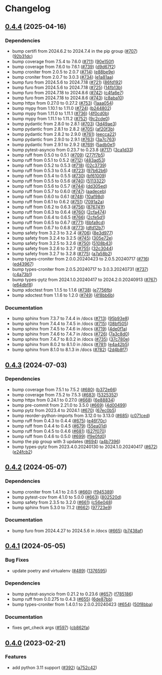 # Changelog

## [0.4.4](https://github.com/andrewthetechie/py-healthchecks.io/compare/v0.4.3...v0.4.4) (2025-04-16)


### Dependencies

* bump certifi from 2024.6.2 to 2024.7.4 in the pip group ([#707](https://github.com/andrewthetechie/py-healthchecks.io/issues/707)) ([92b31dc](https://github.com/andrewthetechie/py-healthchecks.io/commit/92b31dcb3d8b31521fc98187bc0e2f12d41e0f4a))
* bump coverage from 7.5.4 to 7.6.0 ([#711](https://github.com/andrewthetechie/py-healthchecks.io/issues/711)) ([90e150f](https://github.com/andrewthetechie/py-healthchecks.io/commit/90e150f049b7fe25a84c178d0939a0a78635d3a0))
* bump coverage from 7.6.0 to 7.6.1 ([#739](https://github.com/andrewthetechie/py-healthchecks.io/issues/739)) ([d9d67f2](https://github.com/andrewthetechie/py-healthchecks.io/commit/d9d67f2e0bbf9c6917ee95f3a36c9baaf26af5cf))
* bump croniter from 2.0.5 to 2.0.7 ([#714](https://github.com/andrewthetechie/py-healthchecks.io/issues/714)) ([e88be9e](https://github.com/andrewthetechie/py-healthchecks.io/commit/e88be9e88f2b53005c8f8bcf85c667f5fc10e9a7))
* bump croniter from 2.0.7 to 3.0.3 ([#734](https://github.com/andrewthetechie/py-healthchecks.io/issues/734)) ([e1a81aa](https://github.com/andrewthetechie/py-healthchecks.io/commit/e1a81aa145fc6b9c6105d6634bc8bd4111e48f01))
* bump furo from 2024.5.6 to 2024.7.18 ([#721](https://github.com/andrewthetechie/py-healthchecks.io/issues/721)) ([86fd192](https://github.com/andrewthetechie/py-healthchecks.io/commit/86fd192f95128aac66e0087e22a7fe93030a0bbe))
* bump furo from 2024.5.6 to 2024.7.18 ([#725](https://github.com/andrewthetechie/py-healthchecks.io/issues/725)) ([14fb13b](https://github.com/andrewthetechie/py-healthchecks.io/commit/14fb13b075a20cfaafd6f29b4d477b687369a62f))
* bump furo from 2024.7.18 to 2024.8.6 ([#742](https://github.com/andrewthetechie/py-healthchecks.io/issues/742)) ([c4fa6e7](https://github.com/andrewthetechie/py-healthchecks.io/commit/c4fa6e7ac37bda53ffe2f18fb1162c1d1bf48602))
* bump furo from 2024.7.18 to 2024.8.6 ([#743](https://github.com/andrewthetechie/py-healthchecks.io/issues/743)) ([c8aba10](https://github.com/andrewthetechie/py-healthchecks.io/commit/c8aba10262d2f75347d7841dfddfe7193978f991))
* bump httpx from 0.27.0 to 0.27.2 ([#753](https://github.com/andrewthetechie/py-healthchecks.io/issues/753)) ([1aaa054](https://github.com/andrewthetechie/py-healthchecks.io/commit/1aaa0549f2c7222c52d9c5ec4cd21dd845eb553d))
* bump mypy from 1.10.1 to 1.11.0 ([#724](https://github.com/andrewthetechie/py-healthchecks.io/issues/724)) ([b244802](https://github.com/andrewthetechie/py-healthchecks.io/commit/b2448021bea1024aeb55b029bb8a41670df64c4e))
* bump mypy from 1.11.0 to 1.11.1 ([#736](https://github.com/andrewthetechie/py-healthchecks.io/issues/736)) ([4f0cd0b](https://github.com/andrewthetechie/py-healthchecks.io/commit/4f0cd0b56e47352b39f174b047167bf50e59808d))
* bump mypy from 1.11.1 to 1.11.2 ([#752](https://github.com/andrewthetechie/py-healthchecks.io/issues/752)) ([9c2cde0](https://github.com/andrewthetechie/py-healthchecks.io/commit/9c2cde0159b566edc2c21cf3da297fe84f637031))
* bump pydantic from 2.8.0 to 2.8.1 ([#703](https://github.com/andrewthetechie/py-healthchecks.io/issues/703)) ([3d49ae3](https://github.com/andrewthetechie/py-healthchecks.io/commit/3d49ae3b997525ca62f0db68fe4d7af946759a52))
* bump pydantic from 2.8.1 to 2.8.2 ([#705](https://github.com/andrewthetechie/py-healthchecks.io/issues/705)) ([af20f3b](https://github.com/andrewthetechie/py-healthchecks.io/commit/af20f3bc11f9278b1f914e431c201cd88372f6a5))
* bump pydantic from 2.8.2 to 2.9.0 ([#761](https://github.com/andrewthetechie/py-healthchecks.io/issues/761)) ([eecca22](https://github.com/andrewthetechie/py-healthchecks.io/commit/eecca2265a7fce5615d0d954604e547d0fe7617b))
* bump pydantic from 2.9.0 to 2.9.1 ([#763](https://github.com/andrewthetechie/py-healthchecks.io/issues/763)) ([3a7c763](https://github.com/andrewthetechie/py-healthchecks.io/commit/3a7c763157a81f7b7d9841efa235e02f1cf0ef46))
* bump pydantic from 2.9.1 to 2.9.2 ([#769](https://github.com/andrewthetechie/py-healthchecks.io/issues/769)) ([5adb0e1](https://github.com/andrewthetechie/py-healthchecks.io/commit/5adb0e117361127c412063e15b90a98587d56772))
* bump pytest-asyncio from 0.23.7 to 0.23.8 ([#717](https://github.com/andrewthetechie/py-healthchecks.io/issues/717)) ([3ca1d33](https://github.com/andrewthetechie/py-healthchecks.io/commit/3ca1d33d7c60083d943d9d6c0e9277bc98d419c2))
* bump ruff from 0.5.0 to 0.5.1 ([#709](https://github.com/andrewthetechie/py-healthchecks.io/issues/709)) ([277f7b5](https://github.com/andrewthetechie/py-healthchecks.io/commit/277f7b539540e3ae52aea59fd4236ce33c624c49))
* bump ruff from 0.5.1 to 0.5.2 ([#712](https://github.com/andrewthetechie/py-healthchecks.io/issues/712)) ([483ad53](https://github.com/andrewthetechie/py-healthchecks.io/commit/483ad538bc8a45384a1446a700deb5df40b20eb7))
* bump ruff from 0.5.2 to 0.5.3 ([#718](https://github.com/andrewthetechie/py-healthchecks.io/issues/718)) ([02c3739](https://github.com/andrewthetechie/py-healthchecks.io/commit/02c3739c3892d55919e1e029b63cfe65e4a5bd12))
* bump ruff from 0.5.3 to 0.5.4 ([#723](https://github.com/andrewthetechie/py-healthchecks.io/issues/723)) ([97b62b6](https://github.com/andrewthetechie/py-healthchecks.io/commit/97b62b600508a418e3a376a48773999af72fbc03))
* bump ruff from 0.5.4 to 0.5.5 ([#730](https://github.com/andrewthetechie/py-healthchecks.io/issues/730)) ([bf61009](https://github.com/andrewthetechie/py-healthchecks.io/commit/bf610095cbebe96a37b383a854c1a782f1881ccb))
* bump ruff from 0.5.5 to 0.5.6 ([#740](https://github.com/andrewthetechie/py-healthchecks.io/issues/740)) ([5113322](https://github.com/andrewthetechie/py-healthchecks.io/commit/5113322177cf13522ab920cef9f021ebe629b172))
* bump ruff from 0.5.6 to 0.5.7 ([#744](https://github.com/andrewthetechie/py-healthchecks.io/issues/744)) ([dd305ed](https://github.com/andrewthetechie/py-healthchecks.io/commit/dd305ed93f6a15ba06891176b00103f3b3e4a8c3))
* bump ruff from 0.5.7 to 0.6.0 ([#747](https://github.com/andrewthetechie/py-healthchecks.io/issues/747)) ([aadeceb](https://github.com/andrewthetechie/py-healthchecks.io/commit/aadeceb3277970f00f8137ed8a4b7cfbabee011d))
* bump ruff from 0.6.0 to 0.6.1 ([#748](https://github.com/andrewthetechie/py-healthchecks.io/issues/748)) ([10af98d](https://github.com/andrewthetechie/py-healthchecks.io/commit/10af98dcddc2b5fb031153fad4e68a1085805e43))
* bump ruff from 0.6.1 to 0.6.2 ([#751](https://github.com/andrewthetechie/py-healthchecks.io/issues/751)) ([7091a2a](https://github.com/andrewthetechie/py-healthchecks.io/commit/7091a2a1384b6c01622b370a9626788bb4e761b1))
* bump ruff from 0.6.2 to 0.6.3 ([#756](https://github.com/andrewthetechie/py-healthchecks.io/issues/756)) ([876741f](https://github.com/andrewthetechie/py-healthchecks.io/commit/876741fe16f78d7f60de56e4b3e81ae426a79464))
* bump ruff from 0.6.3 to 0.6.4 ([#760](https://github.com/andrewthetechie/py-healthchecks.io/issues/760)) ([2cfa474](https://github.com/andrewthetechie/py-healthchecks.io/commit/2cfa47409352015e3dfb8d9c7e6c88f0de28b878))
* bump ruff from 0.6.4 to 0.6.5 ([#766](https://github.com/andrewthetechie/py-healthchecks.io/issues/766)) ([2cfe5d1](https://github.com/andrewthetechie/py-healthchecks.io/commit/2cfe5d18f978e31ad154c458f318d674788a65cf))
* bump ruff from 0.6.5 to 0.6.7 ([#771](https://github.com/andrewthetechie/py-healthchecks.io/issues/771)) ([6bfa9cd](https://github.com/andrewthetechie/py-healthchecks.io/commit/6bfa9cd706d1271d8ecb0632418c6a82c51f4153))
* bump ruff from 0.6.7 to 0.6.8 ([#773](https://github.com/andrewthetechie/py-healthchecks.io/issues/773)) ([dfd12b7](https://github.com/andrewthetechie/py-healthchecks.io/commit/dfd12b788eb1c0fac394c46bd4345cb1ee79bccf))
* bump safety from 3.2.3 to 3.2.4 ([#706](https://github.com/andrewthetechie/py-healthchecks.io/issues/706)) ([8e3d977](https://github.com/andrewthetechie/py-healthchecks.io/commit/8e3d977abdf725714fd534c5ac05a20f92a5aee9))
* bump safety from 3.2.4 to 3.2.5 ([#745](https://github.com/andrewthetechie/py-healthchecks.io/issues/745)) ([305e72e](https://github.com/andrewthetechie/py-healthchecks.io/commit/305e72ead297423db8849392a5b307da6b11f85e))
* bump safety from 3.2.5 to 3.2.6 ([#750](https://github.com/andrewthetechie/py-healthchecks.io/issues/750)) ([5108b43](https://github.com/andrewthetechie/py-healthchecks.io/commit/5108b4317f373cc7f2b5d32b42df913e8040a790))
* bump safety from 3.2.6 to 3.2.7 ([#755](https://github.com/andrewthetechie/py-healthchecks.io/issues/755)) ([32c3044](https://github.com/andrewthetechie/py-healthchecks.io/commit/32c30445b9cc0435978efce186b7fe29aa0350b0))
* bump safety from 3.2.7 to 3.2.8 ([#775](https://github.com/andrewthetechie/py-healthchecks.io/issues/775)) ([a7a58b2](https://github.com/andrewthetechie/py-healthchecks.io/commit/a7a58b227b4069141ff36c36c4cf7906da23c7ac))
* bump types-croniter from 2.0.0.20240423 to 2.0.5.20240717 ([#716](https://github.com/andrewthetechie/py-healthchecks.io/issues/716)) ([ed43967](https://github.com/andrewthetechie/py-healthchecks.io/commit/ed439678011e940f27d8694348afa96666e42cc5))
* bump types-croniter from 2.0.5.20240717 to 3.0.3.20240731 ([#737](https://github.com/andrewthetechie/py-healthchecks.io/issues/737)) ([c4a73b1](https://github.com/andrewthetechie/py-healthchecks.io/commit/c4a73b1a570ad458e4d05ea3198b2e6fc6b633f5))
* bump types-pytz from 2024.1.0.20240417 to 2024.2.0.20240913 ([#767](https://github.com/andrewthetechie/py-healthchecks.io/issues/767)) ([e64dbf8](https://github.com/andrewthetechie/py-healthchecks.io/commit/e64dbf8dfd54546ac50cba40c0f3667ddac7d3b2))
* bump xdoctest from 1.1.5 to 1.1.6 ([#738](https://github.com/andrewthetechie/py-healthchecks.io/issues/738)) ([e7756fb](https://github.com/andrewthetechie/py-healthchecks.io/commit/e7756fbf283ba5f674fcf8dbb2b04f4acc721174))
* bump xdoctest from 1.1.6 to 1.2.0 ([#749](https://github.com/andrewthetechie/py-healthchecks.io/issues/749)) ([4f8bb6b](https://github.com/andrewthetechie/py-healthchecks.io/commit/4f8bb6b9a46912831863420556db76f66f46a272))


### Documentation

* bump sphinx from 7.3.7 to 7.4.4 in /docs ([#713](https://github.com/andrewthetechie/py-healthchecks.io/issues/713)) ([95b93e8](https://github.com/andrewthetechie/py-healthchecks.io/commit/95b93e857b41129310171f11eea3884918b15b02))
* bump sphinx from 7.4.4 to 7.4.5 in /docs ([#715](https://github.com/andrewthetechie/py-healthchecks.io/issues/715)) ([08bf505](https://github.com/andrewthetechie/py-healthchecks.io/commit/08bf505f70c2d096e46f3f5ac6c26249b4673bfa))
* bump sphinx from 7.4.5 to 7.4.6 in /docs ([#719](https://github.com/andrewthetechie/py-healthchecks.io/issues/719)) ([4de0f1a](https://github.com/andrewthetechie/py-healthchecks.io/commit/4de0f1ac2faedcb39be1fbf9fbf40b88ba6ab309))
* bump sphinx from 7.4.6 to 7.4.7 in /docs ([#726](https://github.com/andrewthetechie/py-healthchecks.io/issues/726)) ([7a3c8d0](https://github.com/andrewthetechie/py-healthchecks.io/commit/7a3c8d0a5616472bae35f408951034d4dc5ea80d))
* bump sphinx from 7.4.7 to 8.0.2 in /docs ([#735](https://github.com/andrewthetechie/py-healthchecks.io/issues/735)) ([37c780e](https://github.com/andrewthetechie/py-healthchecks.io/commit/37c780e865d30684ded5d6038802b5474eaa1211))
* bump sphinx from 8.0.2 to 8.1.0 in /docs ([#781](https://github.com/andrewthetechie/py-healthchecks.io/issues/781)) ([e4a42b5](https://github.com/andrewthetechie/py-healthchecks.io/commit/e4a42b5fba052259a22a7de62061cc20681d2a8e))
* bump sphinx from 8.1.0 to 8.1.3 in /docs ([#782](https://github.com/andrewthetechie/py-healthchecks.io/issues/782)) ([2d4b8f7](https://github.com/andrewthetechie/py-healthchecks.io/commit/2d4b8f77a1a55c303180b263aa8f38ae8874845b))

## [0.4.3](https://github.com/andrewthetechie/py-healthchecks.io/compare/v0.4.2...v0.4.3) (2024-07-03)


### Dependencies

* bump coverage from 7.5.1 to 7.5.2 ([#680](https://github.com/andrewthetechie/py-healthchecks.io/issues/680)) ([b372e66](https://github.com/andrewthetechie/py-healthchecks.io/commit/b372e66c44ae403af042a43b3d7de41142570eb3))
* bump coverage from 7.5.2 to 7.5.3 ([#683](https://github.com/andrewthetechie/py-healthchecks.io/issues/683)) ([5325352](https://github.com/andrewthetechie/py-healthchecks.io/commit/5325352bae60b332f4602e37adb3f35cc8ae11c7))
* bump httpx from 0.24.1 to 0.27.0 ([#668](https://github.com/andrewthetechie/py-healthchecks.io/issues/668)) ([6e88834](https://github.com/andrewthetechie/py-healthchecks.io/commit/6e88834d93ea28f9bfeb7b81bcac8227ee38580c))
* bump pre-commit from 2.21.0 to 3.5.0 ([#669](https://github.com/andrewthetechie/py-healthchecks.io/issues/669)) ([4d00499](https://github.com/andrewthetechie/py-healthchecks.io/commit/4d00499f94c7e6ad4af86742996fca9c266e8ddf))
* bump pytz from 2023.4 to 2024.1 ([#670](https://github.com/andrewthetechie/py-healthchecks.io/issues/670)) ([67ec0b5](https://github.com/andrewthetechie/py-healthchecks.io/commit/67ec0b5d58563c0fb92ee5a7754706b07d767c11))
* bump reorder-python-imports from 3.12.0 to 3.13.0 ([#685](https://github.com/andrewthetechie/py-healthchecks.io/issues/685)) ([c071ced](https://github.com/andrewthetechie/py-healthchecks.io/commit/c071ced5bfc00fcfef922d01a3c70961f03176d6))
* bump ruff from 0.4.3 to 0.4.4 ([#675](https://github.com/andrewthetechie/py-healthchecks.io/issues/675)) ([e46f70c](https://github.com/andrewthetechie/py-healthchecks.io/commit/e46f70c4708eb703c0f02a97efe62a94145f6e58))
* bump ruff from 0.4.4 to 0.4.5 ([#679](https://github.com/andrewthetechie/py-healthchecks.io/issues/679)) ([55ea01d](https://github.com/andrewthetechie/py-healthchecks.io/commit/55ea01de63c43865c0b41b4248f02d96b17f1c07))
* bump ruff from 0.4.5 to 0.4.6 ([#681](https://github.com/andrewthetechie/py-healthchecks.io/issues/681)) ([627f070](https://github.com/andrewthetechie/py-healthchecks.io/commit/627f070e3fcbaf53a523a5b81b0699e39ffc4229))
* bump ruff from 0.4.6 to 0.5.0 ([#699](https://github.com/andrewthetechie/py-healthchecks.io/issues/699)) ([f9e0fd0](https://github.com/andrewthetechie/py-healthchecks.io/commit/f9e0fd0bd135621f031ed5d490cfabdd90c8991d))
* bump the pip group with 3 updates ([#694](https://github.com/andrewthetechie/py-healthchecks.io/issues/694)) ([a4b7396](https://github.com/andrewthetechie/py-healthchecks.io/commit/a4b73966f1b44c609bd9bdd25505429bb8b772a8))
* bump types-pytz from 2023.4.0.20240130 to 2024.1.0.20240417 ([#672](https://github.com/andrewthetechie/py-healthchecks.io/issues/672)) ([e24fcb2](https://github.com/andrewthetechie/py-healthchecks.io/commit/e24fcb233bd7a35f3999e9fb7bd174ef357ecdcb))

## [0.4.2](https://github.com/andrewthetechie/py-healthchecks.io/compare/v0.4.1...v0.4.2) (2024-05-07)


### Dependencies

* bump croniter from 1.4.1 to 2.0.5 ([#660](https://github.com/andrewthetechie/py-healthchecks.io/issues/660)) ([f945389](https://github.com/andrewthetechie/py-healthchecks.io/commit/f94538951c0aed4b0528974d6cb29c4cfd859845))
* bump pytest-cov from 4.1.0 to 5.0.0 ([#663](https://github.com/andrewthetechie/py-healthchecks.io/issues/663)) ([802520d](https://github.com/andrewthetechie/py-healthchecks.io/commit/802520d4548d70e5597321e02b8d11af322431bd))
* bump safety from 2.3.5 to 3.2.0 ([#661](https://github.com/andrewthetechie/py-healthchecks.io/issues/661)) ([c56e048](https://github.com/andrewthetechie/py-healthchecks.io/commit/c56e048635d32eb9cf5c4f82a9929e9065da5735))
* bump sphinx from 5.3.0 to 7.1.2 ([#662](https://github.com/andrewthetechie/py-healthchecks.io/issues/662)) ([97723e9](https://github.com/andrewthetechie/py-healthchecks.io/commit/97723e91b631e3c4266a090e169eb19ffe1de153))


### Documentation

* bump furo from 2024.4.27 to 2024.5.6 in /docs ([#665](https://github.com/andrewthetechie/py-healthchecks.io/issues/665)) ([b7438af](https://github.com/andrewthetechie/py-healthchecks.io/commit/b7438af1275ce8fceb5d996aabd28cce5ca1193c))

## [0.4.1](https://github.com/andrewthetechie/py-healthchecks.io/compare/v0.4.0...v0.4.1) (2024-05-05)


### Bug Fixes

* update poetry and virtualenv ([#489](https://github.com/andrewthetechie/py-healthchecks.io/issues/489)) ([1376595](https://github.com/andrewthetechie/py-healthchecks.io/commit/1376595877577848e0672d88403dc5740e7c1664))


### Dependencies

* bump pytest-asyncio from 0.21.2 to 0.23.6 ([#657](https://github.com/andrewthetechie/py-healthchecks.io/issues/657)) ([f785186](https://github.com/andrewthetechie/py-healthchecks.io/commit/f7851865821ed0f6df4d4977a4e3a5bc26bbf190))
* bump ruff from 0.0.275 to 0.4.3 ([#655](https://github.com/andrewthetechie/py-healthchecks.io/issues/655)) ([6de87bb](https://github.com/andrewthetechie/py-healthchecks.io/commit/6de87bb43d2c236f1be762d439998baea5d0c417))
* bump types-croniter from 1.4.0.1 to 2.0.0.20240423 ([#654](https://github.com/andrewthetechie/py-healthchecks.io/issues/654)) ([50f8bba](https://github.com/andrewthetechie/py-healthchecks.io/commit/50f8bbabb2df6aed0931ca5979792e694121650c))


### Documentation

* fixes get_check args ([#597](https://github.com/andrewthetechie/py-healthchecks.io/issues/597)) ([cb862fa](https://github.com/andrewthetechie/py-healthchecks.io/commit/cb862fa2c576b62dee2661a2939f69548726bc11))

## [0.4.0](https://github.com/andrewthetechie/py-healthchecks.io/compare/v0.3.1...v0.4.0) (2023-02-21)


### Features

* add python 3.11 support ([#392](https://github.com/andrewthetechie/py-healthchecks.io/issues/392)) ([a752c42](https://github.com/andrewthetechie/py-healthchecks.io/commit/a752c42a28762fed48c3af57c7543b8b3b606702))

